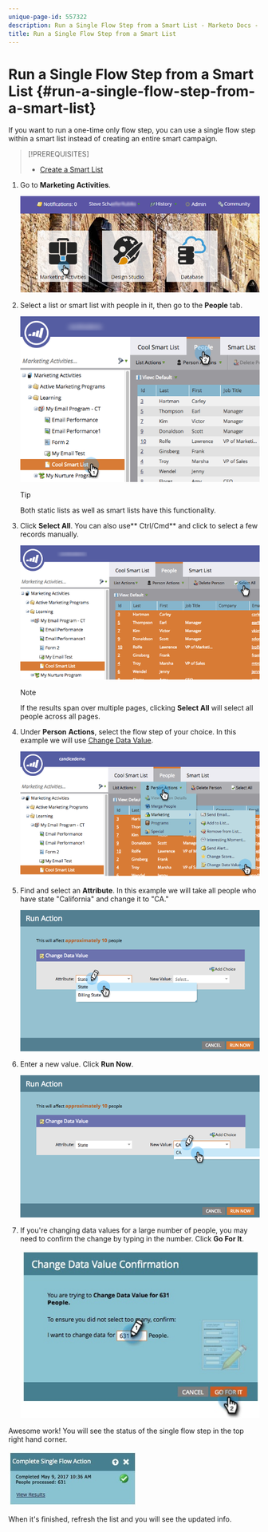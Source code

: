 ```yaml
---
unique-page-id: 557322
description: Run a Single Flow Step from a Smart List - Marketo Docs - Product Documentation
title: Run a Single Flow Step from a Smart List
---
```


# Run a Single Flow Step from a Smart List {#run-a-single-flow-step-from-a-smart-list}

If you want to run a one-time only flow step, you can use a single flow step within a smart list instead of creating an entire smart campaign.

>[!PREREQUISITES]
>
>* [Create a Smart List](../../../../product-docs/core-marketo-concepts/smart-lists-and-static-lists/creating-a-smart-list/create-a-smart-list.md)
>

1. Go to **Marketing Activities**. 

   ![](assets/login-marketing-activities-1.png)

1. Select a list or smart list with people in it, then go to the **People** tab. 

   ![](assets/smartlistpeopletab-hands.png)

   >[!TIP]
   >
   >Both static lists as well as smart lists have this functionality.

1. Click **Select All**. You can also use** Ctrl/Cmd** and click to select a few records manually.

   ![](assets/smartlist-selectallhand.png)

   >[!NOTE]
   >
   >If the results span over multiple pages, clicking **Select All** will select all people across all pages.

1. Under **Person** **Actions**, select the flow step of your choice. In this example we will use [Change Data Value](../../../../product-docs/core-marketo-concepts/smart-campaigns/flow-actions/change-data-value.md).

   ![](assets/personactions-hands.png)

1. Find and select an **Attribute**. In this example we will take all people who have state "California" and change it to "CA."

   ![](assets/runaction-hands.png)

1. Enter a new value. Click **Run Now**.

   ![](assets/runactionnewvalue-hands.png)

1. If you're changing data values for a large number of people, you may need to confirm the change by typing in the number. Click **Go For It**. 

   ![](assets/changedatavalue.jpg)

Awesome work! You will see the status of the single flow step in the top right hand corner.

![](assets/completesingleflowaction.jpg)

When it's finished, refresh the list and you will see the updated info.
